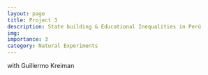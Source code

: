 ```yaml
---
layout: page
title: Project 3
description: State building & Educational Inequalities in Perú
img:
importance: 3
category: Natural Experiments
---
```


with Guillermo Kreiman

